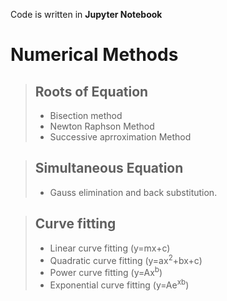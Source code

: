 Code is written in **Jupyter Notebook**
# Numerical Methods
>
> ## Roots of Equation
> - Bisection method
> - Newton Raphson Method
> - Successive aprroximation Method

> ## Simultaneous Equation
> - Gauss elimination and back substitution.

> ## Curve fitting
> - Linear curve fitting (y=mx+c)
> - Quadratic curve fitting (y=ax<sup>2</sup>+bx+c)
> - Power curve fitting (y=Ax<sup>b</sup>)
> - Exponential curve fitting (y=Ae<sup>xb</sup>)
